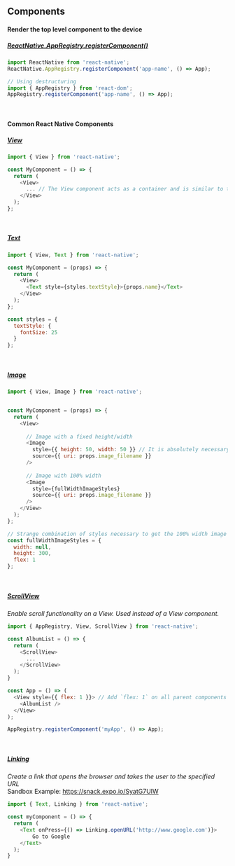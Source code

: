 ## Components

#### Render the top level component to the device
##### [ReactNative.AppRegistry.registerComponent()](https://facebook.github.io/react-native/docs/appregistry.html#registercomponent)
```js
import ReactNative from 'react-native';
ReactNative.AppRegistry.registerComponent('app-name', () => App);

// Using destructuring
import { AppRegistry } from 'react-dom';
AppRegistry.registerComponent('app-name', () => App);
```

<br>

#### Common React Native Components
##### [View](https://facebook.github.io/react-native/docs/view.html)
```js
import { View } from 'react-native';

const MyComponent = () => {
  return (
    <View>
      ... // The View component acts as a container and is similar to the `div` tag in HTML
    </View>  
  );
};
```

<br>

##### [Text](https://facebook.github.io/react-native/docs/text.html)
```js
import { View, Text } from 'react-native';

const MyComponent = (props) => {
  return (
    <View>
      <Text style={styles.textStyle}>{props.name}</Text>
    </View>
  );
};

const styles = {
  textStyle: {
    fontSize: 25
  }
};
```

<br>

##### [Image](https://facebook.github.io/react-native/docs/image.html)
```js
import { View, Image } from 'react-native';


const MyComponent = (props) => {
  return (
    <View>
    
      // Image with a fixed height/width
      <Image 
        style={{ height: 50, width: 50 }} // It is absolutely necessary to provide a width/height in order for the image to appear
        source={{ uri: props.image_filename }}
      />
      
      // Image with 100% width
      <Image 
        style={fullWidthImageStyles}
        source={{ uri: props.image_filename }}
      />
    </View>  
  );
};

// Strange combination of styles necessary to get the 100% width image to appear
const fullWidthImageStyles = {
  width: null,
  height: 300,
  flex: 1
};
```

<br >

##### [ScrollView](https://facebook.github.io/react-native/docs/scrollview.html)
*Enable scroll functionality on a View. Used instead of a View component.*
```js
import { AppRegistry, View, ScrollView } from 'react-native';

const AlbumList = () => {
  return (
    <ScrollView>
      ...
    </ScrollView>
  );
}

const App = () => (
  <View style={{ flex: 1 }}> // Add `flex: 1` on all parent components to eliminate strange rendering issues
    <AlbumList />
  </View>
);

AppRegistry.registerComponent('myApp', () => App);

```

<br >

##### [Linking](https://facebook.github.io/react-native/docs/linking.html)
*Create a link that opens the browser and takes the user to the specified URL*
<br>Sandbox Example: https://snack.expo.io/SyatG7UIW
```js
import { Text, Linking } from 'react-native';

const myComponent = () => {
  return (
    <Text onPress={() => Linking.openURL('http://www.google.com')}>
        Go to Google
    </Text>
  );
}
```

